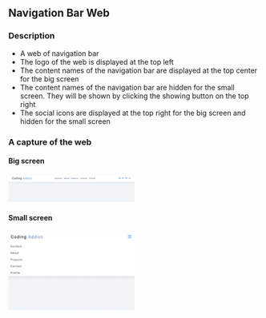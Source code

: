 ## Navigation Bar Web

### Description

- A web of navigation bar
- The logo of the web is displayed at the top left
- The content names of the navigation bar are displayed at the top center for the big screen
- The content names of the navigation bar are hidden for the small screen. They will be shown by clicking the showing button on the top right
- The social icons are displayed at the top right for the big screen and hidden for the small screen

### A capture of the web

#### Big screen

<img src ="overview-1.png" width = 50% height = 50%>

#### Small screen

<img src ="overview-2.png" width = 50% height = 50%>

